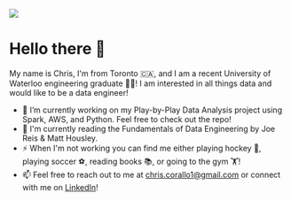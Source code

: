 <!--
**christophercorallo/christophercorallo** is a ✨ _special_ ✨ repository because its `README.md` (this file) appears on your GitHub profile.

Here are some ideas to get you started:

- 🔭 I’m currently working on ...
- 🌱 I’m currently learning ...
- 👯 I’m looking to collaborate on ...
- 🤔 I’m looking for help with ...
- 💬 Ask me about ...
- 📫 How to reach me: ...
- 😄 Pronouns: ...
- ⚡ Fun fact: ...
-->
![](https://komarev.com/ghpvc/?username=christophercorallo)

# Hello there 👋

My name is Chris, I'm from Toronto 🇨🇦, and I am a recent University of Waterloo engineering graduate 👨‍🎓! I am interested in all things data and would like to be a data engineer!
- 🔭 I’m currently working on my Play-by-Play Data Analysis project using Spark, AWS, and Python. Feel free to check out the repo!
- 📖 I'm currently reading the Fundamentals of Data Engineering by Joe Reis & Matt Housley.
- ⚡ When I'm not working you can find me either playing hockey 🏒, playing soccer ⚽, reading books 📚, or going to the gym 🏋️!
- 📫 Feel free to reach out to me at <a href="chris.corallo1@gmail.com">chris.corallo1@gmail.com</a> or connect with me on <a href="https://www.linkedin.com/in/christopher-corallo-99a6801a4/">LinkedIn</a>!
